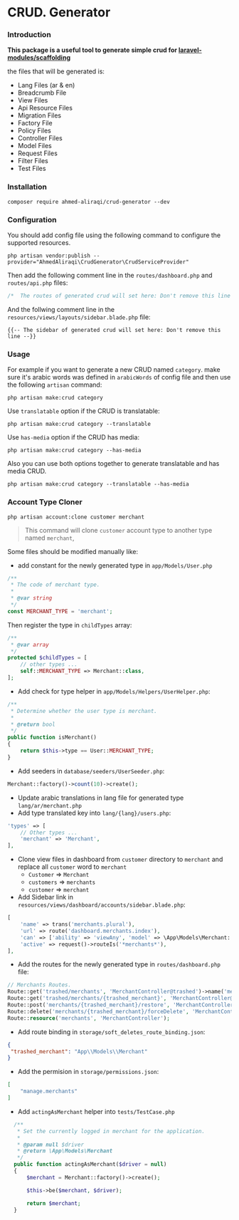 # CRUD. Generator

### Introduction
**This package is a useful tool to generate simple crud for [laravel-modules/scaffolding](https://github.com/laravel-modules/scaffolding)** 

the files that will be generated is:
- Lang Files (ar & en)
- Breadcrumb File
- View Files
- Api Resource Files
- Migration Files
- Factory File
- Policy Files
- Controller Files
- Model Files
- Request Files
- Filter Files
- Test Files

### Installation
```shell
composer require ahmed-aliraqi/crud-generator --dev
```
### Configuration
You should add config file using the following command to configure the supported resources.
```shell
php artisan vendor:publish --provider="AhmedAliraqi\CrudGenerator\CrudServiceProvider"
```

Then add the following comment line in the `routes/dashboard.php` and `routes/api.php` files:
```php
/*  The routes of generated crud will set here: Don't remove this line  */
```
And the follwing comment line in the `resources/views/layouts/sidebar.blade.php` file:
```blade
{{-- The sidebar of generated crud will set here: Don't remove this line --}}
```

### Usage
For example if you want to generate a new CRUD named `category`. make sure it's arabic words was defined in `arabicWords` of config file and then use the following `artisan` command:
```shell
php artisan make:crud category
```
Use `translatable` option if the CRUD is translatable:
```shell
php artisan make:crud category --translatable
```
Use `has-media` option if the CRUD has media:
```shell
php artisan make:crud category --has-media
```
Also you can use both options together to generate translatable and has media CRUD.
```shell
php artisan make:crud category --translatable --has-media
```

### Account Type Cloner
```shell
php artisan account:clone customer merchant
```
> This command will clone `customer` account type to another type named `merchant`,

Some files should be modified manually like:
- add constant for the newly generated type in `app/Models/User.php`
```php
/**
 * The code of merchant type.
 *
 * @var string
 */
const MERCHANT_TYPE = 'merchant';
```
Then register the type in `childTypes` array:
```php
/**
 * @var array
 */
protected $childTypes = [
    // other types ...
    self::MERCHANT_TYPE => Merchant::class,
];
```
- Add check for type helper in `app/Models/Helpers/UserHelper.php`:
```php
/**
 * Determine whether the user type is merchant.
 *
 * @return bool
 */
public function isMerchant()
{
    return $this->type == User::MERCHANT_TYPE;
}
```
- Add seeders in `database/seeders/UserSeeder.php`:
```php
Merchant::factory()->count(10)->create();
```
- Update arabic translations in lang file for generated type `lang/ar/merchant.php`
- Add type translated key into `lang/{lang}/users.php`:
```php
'types' => [
    // Other types ...
    'merchant' => 'Merchant',
],
```
- Clone view files in dashboard from `customer` directory to `merchant` and replace all `customer` word
 to `merchant`
  - `Customer` => `Merchant` 
  - `customers` => `merchants` 
  - `customer` => `merchant` 
- Add Sidebar link in `resources/views/dashboard/accounts/sidebar.blade.php`:
```php
[
    'name' => trans('merchants.plural'),
    'url' => route('dashboard.merchants.index'),
    'can' => ['ability' => 'viewAny', 'model' => \App\Models\Merchant::class],
    'active' => request()->routeIs('*merchants*'),
], 
```
- Add the routes for the newly generated type in `routes/dashboard.php` file:
```php
// Merchants Routes.
Route::get('trashed/merchants', 'MerchantController@trashed')->name('merchants.trashed');
Route::get('trashed/merchants/{trashed_merchant}', 'MerchantController@showTrashed')->name('merchants.trashed.show');
Route::post('merchants/{trashed_merchant}/restore', 'MerchantController@restore')->name('merchants.restore');
Route::delete('merchants/{trashed_merchant}/forceDelete', 'MerchantController@forceDelete')->name('merchants.forceDelete');
Route::resource('merchants', 'MerchantController');
```
- Add route binding in `storage/soft_deletes_route_binding.json`:
```json
{
 "trashed_merchant": "App\\Models\\Merchant"
}
```
- Add the permision in `storage/permissions.json`:
```json
[
    "manage.merchants"
]
```
- Add `actingAsMerchant` helper into `tests/TestCase.php`
```php
  /**
   * Set the currently logged in merchant for the application.
   *
   * @param null $driver
   * @return \App\Models\Merchant
   */
  public function actingAsMerchant($driver = null)
  {
      $merchant = Merchant::factory()->create();

      $this->be($merchant, $driver);

      return $merchant;
  }
```
